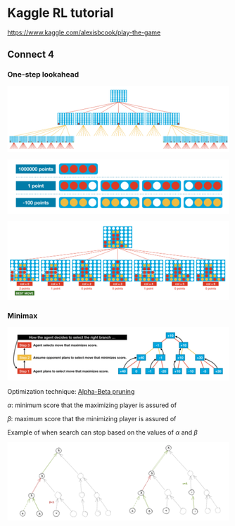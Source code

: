 # Kaggle RL tutorial

https://www.kaggle.com/alexisbcook/play-the-game

## Connect 4 

### One-step lookahead

![image-20200817102351443](assets/image-20200817102351443.png)



![image-20200817102702227](assets/image-20200817102702227.png)

![image-20200817102723251](assets/image-20200817102723251.png)

### Minimax

![image-20200818203429134](assets/image-20200818203429134.png)

Optimization technique: [Alpha-Beta pruning](https://en.wikipedia.org/wiki/Alpha–beta_pruning)

$\alpha$:  minimum score that the maximizing player is assured of

$\beta$:  maximum score that the minimizing player is assured of

Example of when search can stop based on the values of $\alpha$ and $\beta$

![image-20200818213611055](assets/image-20200818213611055.png)

